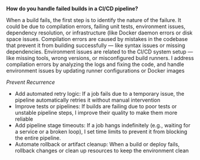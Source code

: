 **How do you handle failed builds in a CI/CD pipeline?**

When a build fails, the first step is to identify the nature of the failure. It could be due to compilation errors, failing unit tests, environment issues, dependency resolution, or infrastructure (like Docker daemon errors or disk space issues. Compilation errors are caused by mistakes in the codebase that prevent it from building successfully — like syntax issues or missing dependencies. Environment issues are related to the CI/CD system setup — like missing tools, wrong versions, or misconfigured build runners. I address compilation errors by analyzing the logs and fixing the code, and handle environment issues by updating runner configurations or Docker images

*Prevent Recurrence*
- Add automated retry logic: If a job fails due to a temporary issue, the pipeline automatically retries it without manual intervention
- Improve tests or pipelines: If builds are failing due to poor tests or unstable pipeline steps, I improve their quality to make them more reliable
- Add pipeline stage timeouts: If a job hangs indefinitely (e.g., waiting for a service or a broken loop), I set time limits to prevent it from blocking the entire pipeline.
- Automate rollback or artifact cleanup: When a build or deploy fails, rollback changes or clean up resources to keep the environment clean
